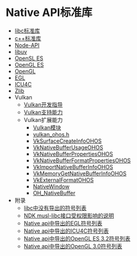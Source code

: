 # Native API标准库<!--standard-library-->

- [libc标准库](musl.md)
- [c++标准库](cpp.md)
- [Node-API](napi.md)
- [libuv](libuv.md)
- [OpenSL ES](opensles.md)
- [OpenGL ES](opengl.md)
- [OpenGL](opengles.md)
- [EGL](egl.md)
- [ICU4C](icu4c.md)
- [Zlib](zlib.md)
- Vulkan<!--vulkan-guide-->
  - [Vulkan开发指导](vulkan-guidelines.md)
  - [Vulkan支持能力](vulkan.md)
  - Vulkan扩展能力<!--vulkan-extensions-->
    - [Vulkan模块](capi-vulkan.md)
    - [vulkan_ohos.h](capi-vulkan-ohos-h.md)
    - [VkSurfaceCreateInfoOHOS](capi-vulkan-vksurfacecreateinfoohos.md)
    - [VkNativeBufferUsageOHOS](capi-vulkan-vknativebufferusageohos.md)
    - [VkNativeBufferPropertiesOHOS](capi-vulkan-vknativebufferpropertiesohos.md)
    - [VkNativeBufferFormatPropertiesOHOS](capi-vulkan-vknativebufferformatpropertiesohos.md)
    - [VkImportNativeBufferInfoOHOS](capi-vulkan-vkimportnativebufferinfoohos.md)
    - [VkMemoryGetNativeBufferInfoOHOS](capi-vulkan-vkmemorygetnativebufferinfoohos.md)
    - [VkExternalFormatOHOS](capi-vulkan-vkexternalformatohos.md)
    - [NativeWindow](capi-vulkan-nativewindow.md)
    - [OH_NativeBuffer](capi-vulkan-oh-nativebuffer.md)
- 附录<!--appendixes-->
  - [libc中没有导出的符号列表](musl-peculiar-symbol.md)
  - [NDK musl-libc接口受权限影响的说明](guidance-on-ndk-libc-interfaces-affected-by-permissions.md)
  - [Native api中导出的EGL符号列表](egl-symbol.md)
  - [Native api中导出的ICU4C符号列表](icu4c-symbol.md)
  - [Native api中导出的OpenGL ES 3.2符号列表](openglesv3-symbol.md)
  - [Native api中导出的OpenGL 3.0符号列表](opengl-symbol.md)
